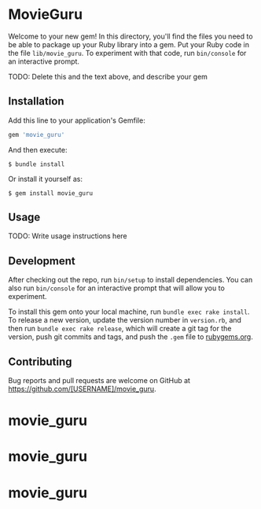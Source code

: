 # MovieGuru

Welcome to your new gem! In this directory, you'll find the files you need to be able to package up your Ruby library into a gem. Put your Ruby code in the file `lib/movie_guru`. To experiment with that code, run `bin/console` for an interactive prompt.

TODO: Delete this and the text above, and describe your gem

## Installation

Add this line to your application's Gemfile:

```ruby
gem 'movie_guru'
```

And then execute:

    $ bundle install

Or install it yourself as:

    $ gem install movie_guru

## Usage

TODO: Write usage instructions here

## Development

After checking out the repo, run `bin/setup` to install dependencies. You can also run `bin/console` for an interactive prompt that will allow you to experiment.

To install this gem onto your local machine, run `bundle exec rake install`. To release a new version, update the version number in `version.rb`, and then run `bundle exec rake release`, which will create a git tag for the version, push git commits and tags, and push the `.gem` file to [rubygems.org](https://rubygems.org).

## Contributing

Bug reports and pull requests are welcome on GitHub at https://github.com/[USERNAME]/movie_guru.

# movie_guru
# movie_guru
# movie_guru
